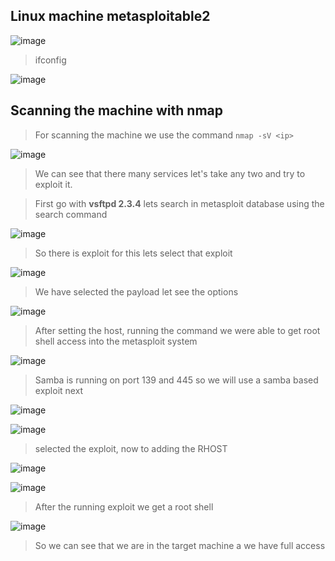 ## Linux machine metasploitable2

![image](https://github.com/udayk01/CYBER-SECURITY-LAB/assets/52235763/117cfa75-e2ca-4205-867e-c381c428daab)

> ifconfig

![image](https://github.com/udayk01/CYBER-SECURITY-LAB/assets/52235763/59bdd6e6-4692-4ce1-a30c-a1920c3cb7b8)

## Scanning the machine with nmap

> For scanning the machine we use the command ```nmap -sV <ip>```

 ![image](https://github.com/udayk01/CYBER-SECURITY-LAB/assets/52235763/2e9a57f5-8c36-4c4d-b499-477ca33a8b14)

> We can see that there many services let's take any two and try to exploit it.

> First go with **vsftpd 2.3.4** lets search in metasploit database using the search command

![image](https://github.com/udayk01/CYBER-SECURITY-LAB/assets/52235763/68ad0aec-7fb6-41c5-9428-02507a2ec2a5)

> So there is exploit for this lets select that exploit

![image](https://github.com/udayk01/CYBER-SECURITY-LAB/assets/52235763/446c1c83-fbfd-418d-8f70-763c8312c7cb)

> We have selected the payload let see the options

![image](https://github.com/udayk01/CYBER-SECURITY-LAB/assets/52235763/554e1a43-c40b-4529-a104-3cd22313e747)

> After setting the host, running the command we were able to get root shell access into the metasploit system

![image](https://github.com/udayk01/CYBER-SECURITY-LAB/assets/52235763/59c123bf-d476-42b0-bdfd-4286c05d2734)

> Samba is running on port 139 and 445 so we will use a samba based exploit next

![image](https://github.com/udayk01/CYBER-SECURITY-LAB/assets/52235763/a08ed90a-bc3d-4991-ae9e-d83d36e5562c)

![image](https://github.com/udayk01/CYBER-SECURITY-LAB/assets/52235763/6fa9ab79-d6ac-4f0c-82dc-da24a0ebb2fd)

> selected the exploit, now to adding the RHOST

![image](https://github.com/udayk01/CYBER-SECURITY-LAB/assets/52235763/76bb8d79-bdaa-4493-a711-84e1ccc04b26)

![image](https://github.com/udayk01/CYBER-SECURITY-LAB/assets/52235763/14929a07-22b6-464c-8151-b4df5adcef71)

> After the running exploit we get a root shell

![image](https://github.com/udayk01/CYBER-SECURITY-LAB/assets/52235763/b03f3fa8-cdf9-497c-ba0d-14e8a44f382c)

> So we can see that we are in the target machine a we have full access


